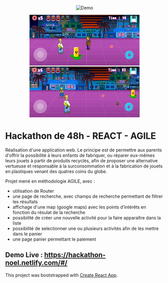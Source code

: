 
<p align="center">
  <img src="https://repository-images.githubusercontent.com/222741651/8ef56900-0af3-11ea-914e-66531c7be33d" alt="Demo" width="800" />
</p>
<p align="center">
  <img src="https://github.com/Olivier9925/Springfield-Vice/blob/master/Capture%20d%E2%80%99e%CC%81cran%202019-11-19%20a%CC%80%2022.08.55.png?raw=true" width="350" />
  <img src="https://github.com/Olivier9925/Springfield-Vice/blob/master/Capture%20d%E2%80%99e%CC%81cran%202019-11-19%20a%CC%80%2022.09.41.png?raw=true" width="350" />
</p>

<h1 align="center>KidDo<h1>
# KidDo

## Hackathon de 48h - REACT - AGILE

Réalisation d'une application web. Le principe est de permettre aux parents d'offrir la possibilité à leurs enfants de fabriquer, ou réparer eux-mêmes leurs jouets à partir de produits recyclés, afin de proposer une alternative vertueuse et responsable à la surconsommation et à la fabrication de jouets en plastiques venant des quatres coins du globe.

Projet mené en méthodologie AGILE, avec :

- utilisation de Router
- une page de recherche, avec champs de recherche permettant de filtrer les résultats 
- affichage d'une map (google maps) avec les points d’intérêts en fonction du résulat de la recherche
- possibilité de créer une nouvelle activité pour la faire apparaître dans la liste
- possibilité de selectionner une ou plusieurs activités afin de les mettre dans le panier
- une page panier permettant le paiement 


## Demo Live : https://hackathon-noel.netlify.com/#/



This project was bootstrapped with [Create React App](https://github.com/facebook/create-react-app).

